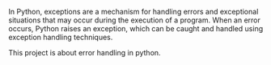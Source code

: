 In Python, exceptions are a mechanism for handling errors and exceptional situations that may occur during the execution of a program. When an error occurs, Python raises an exception, which can be caught and handled using exception handling techniques.

This project is about error handling in python.
